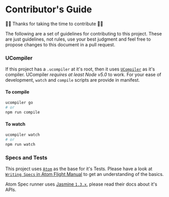 Contributor's Guide
===================

:tada::tada: Thanks for taking the time to contribute :tada::tada:

The following are a set of guidelines for contributing to this project. These are just guidelines, not rules, use your best judgment and feel free to propose changes to this document in a pull request.

### UCompiler

If this project has a `.ucompiler` at it's root, then it uses [`UCompiler`](https://github.com/steelbrain/ucompiler) as it's compiler.
UCompiler *requires at least Node v5.0* to work. For your ease of development, `watch` and `compile` scripts are provide in manifest.

#### To compile

```sh
ucompiler go
# or
npm run compile
```


#### To watch

```sh
ucompiler watch
# or
npm run watch
```

### Specs and Tests

This project uses [`Atom`](https://atom.io) as the base for it's Tests. Please have a look at [`Writing Specs` in Atom Flight Manual](http://flight-manual.atom.io/hacking-atom/sections/writing-specs/) to get an understanding of the basics.

Atom Spec runner uses [Jasmine `1.3.x`](http://jasmine.github.io/1.3/introduction.html), please read their docs about it's APIs.
